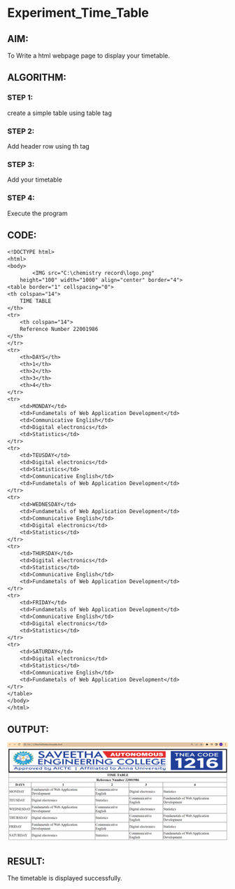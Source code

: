 # Experiment_Time_Table

## AIM:
To Write a html webpage page to display your timetable.

## ALGORITHM:
### STEP 1:
create a simple table using table tag
### STEP 2:
Add header row using th tag
### STEP 3:
Add your timetable
### STEP 4:
Execute the program
## CODE:
```
<!DOCTYPE html>
<html>
<body>
		<IMG src="C:\chemistry record\logo.png" 
	height="100" width="1000" align="center" border="4">
<table border="1" cellspacing="0">
<th colspan="14">
	TIME TABLE
</th>
<tr>
	<th colspan="14">
	Reference Number 22001986
</th>
</tr>
<tr>
	<th>DAYS</th>
	<th>1</th>
	<th>2</th>
	<th>3</th>
	<th>4</th>
</tr>
<tr>
	<td>MONDAY</td>
	<td>Fundametals of Web Application Development</td>
	<td>Communicative English</td>
	<td>Digital electronics</td>
	<td>Statistics</td>
</tr>
<tr>
	<td>TEUSDAY</td>
	<td>Digital electronics</td>
	<td>Statistics</td>
	<td>Communicative English</td>
	<td>Fundametals of Web Application Development</td>
</tr>
<tr>
	<td>WEDNESDAY</td>
	<td>Fundametals of Web Application Development</td>
	<td>Communicative English</td>
	<td>Digital electronics</td>
	<td>Statistics</td>
</tr>
<tr>
	<td>THURSDAY</td>
	<td>Digital electronics</td>
	<td>Statistics</td>
	<td>Communicative English</td>
	<td>Fundametals of Web Application Development</td>
</tr>
<tr>
	<td>FRIDAY</td>
	<td>Fundametals of Web Application Development</td>
	<td>Communicative English</td>
	<td>Digital electronics</td>
	<td>Statistics</td>
</tr>
<tr>
	<td>SATURDAY</td>
	<td>Digital electronics</td>
	<td>Statistics</td>
	<td>Communicative English</td>
	<td>Fundametals of Web Application Development</td>
</tr>
</table>
</body>
</html>
```
## OUTPUT:
!['output'](/Screenshot_20221230_112924.png)
## RESULT:
The timetable is displayed successfully.